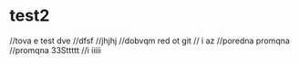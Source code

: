 # test2
//tova e test dve
//dfsf
//jhjhj
//dobvqm red ot git
// i az
//poredna promqna
//promqna 33Sttttt
//i iiiii